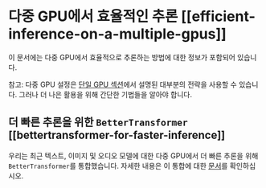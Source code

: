 <!--Copyright 2022 The HuggingFace Team. All rights reserved.

Licensed under the Apache License, Version 2.0 (the "License"); you may not use this file except in compliance with
the License. You may obtain a copy of the License at

http://www.apache.org/licenses/LICENSE-2.0

Unless required by applicable law or agreed to in writing, software distributed under the License is distributed on
an "AS IS" BASIS, WITHOUT WARRANTIES OR CONDITIONS OF ANY KIND, either express or implied. See the License for the

⚠️ Note that this file is in Markdown but contain specific syntax for our doc-builder (similar to MDX) that may not be
rendered properly in your Markdown viewer.

-->

# 다중 GPU에서 효율적인 추론 [[efficient-inference-on-a-multiple-gpus]]

이 문서에는 다중 GPU에서 효율적으로 추론하는 방법에 대한 정보가 포함되어 있습니다.
<Tip>

참고: 다중 GPU 설정은 [단일 GPU 섹션](./perf_infer_gpu_one)에서 설명된 대부분의 전략을 사용할 수 있습니다. 그러나 더 나은 활용을 위해 간단한 기법들을 알아야 합니다.

</Tip>

## 더 빠른 추론을 위한 `BetterTransformer` [[bettertransformer-for-faster-inference]]

우리는 최근 텍스트, 이미지 및 오디오 모델에 대한 다중 GPU에서 더 빠른 추론을 위해 `BetterTransformer`를 통합했습니다. 자세한 내용은 이 통합에 대한 [문서](https://hf-mirror.com/docs/optimum/bettertransformer/overview)를 확인하십시오.